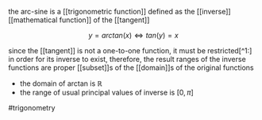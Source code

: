the arc-sine is a [[trigonometric function]] defined as the [[inverse]] [[mathematical function]] of the  [[tangent]]

$$y = arctan(x) \iff tan(y)= x$$

since the [[tangent]] is not a one-to-one function, it must be restricted[^1:] in order for its inverse to exist, therefore, the result ranges of the inverse functions are proper [[subset]]s of the [[domain]]s of the original functions

- the domain of arctan is $\mathbb{R}$
- the range of usual principal values of inverse is $[0,\pi]$

#trigonometry 

[^1]: that is, to select an specific part of the function that meets the requirements of an [[injection]]